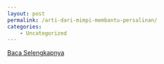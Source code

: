 ```yaml
---
layout: post
permalink: /arti-dari-mimpi-membantu-persalinan/
categories:
    - Uncategorized
---
```


[Baca Selengkapnya](/03)